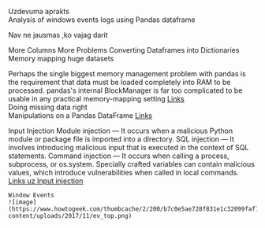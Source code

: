 Uzdevuma aprakts  
Analysis of windows events logs using Pandas dataframe


Nav ne jausmas ,ko vajag darit

 More Columns More Problems
Converting Dataframes into Dictionaries
Memory mapping huge datasets

Perhaps the single biggest memory management problem with pandas is the requirement that data must be loaded completely into RAM to be processed. pandas's internal BlockManager is far too complicated to be usable in any practical memory-mapping setting [Links](https://wesmckinney.com/blog/apache-arrow-pandas-internals/)  
 Doing missing data right  
 Manipulations on a Pandas DataFrame  [Links](https://medium.com/cyberdefendersprogram/python-for-cybersecurity-lesson-3-data-analysis-with-pandas-501441e14fe0)
 
 Input Injection
     Module injection — It occurs when a malicious Python module or package file is imported into a directory.
    SQL injection — It involves introducing malicious input that is executed in the context of SQL statements.
    Command injection — It occurs when calling a process, subprocess, or os.system. Specially crafted variables can contain malicious values, which introduce vulnerabilities when called in local commands.
    [Links uz Input injection](https://itnext.io/common-python-security-problems-ffedbae7b11c)  
    
    
   
    Window Events 
    ![image] (https://www.howtogeek.com/thumbcache/2/200/b7c0e5ae728f831e1c32099faf796982/wp-content/uploads/2017/11/ev_top.png)
    
   
 
